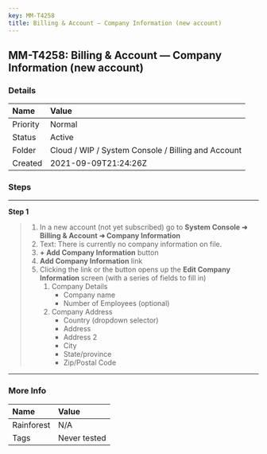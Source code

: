 ```yaml
---
key: MM-T4258
title: Billing & Account — Company Information (new account)
---
```


## MM-T4258: Billing & Account — Company Information (new account)

### Details

| Name     | Value                                              |
| :------- | :------------------------------------------------- |
| Priority | Normal                                             |
| Status   | Active                                             |
| Folder   | Cloud / WIP / System Console / Billing and Account |
| Created  | 2021-09-09T21:24:26Z                               |

### Steps

<hr/>

**Step 1**

> <article><ol><li>In a new account (not yet subscribed) go to <strong>System Console ➜ Billing &amp; Account ➜ Company Information</strong></li><li>Text: There is currently no company information on file.</li><li><strong>+ Add Company Information</strong> button</li><li><strong>Add Company Information</strong> link</li><li>Clicking the link or the button opens up the <strong>Edit Company Information </strong>screen (with a series of fields to fill in)<ol><li>Company Details<ul><li>Company name</li><li>Number of Employees (optional)</li></ul></li><li>Company Address<ul><li>Country (dropdown selector)</li><li>Address</li><li>Address 2</li><li>City</li><li>State/province</li><li>Zip/Postal Code</li></ul></li></ol></li></ol></article>

<hr/>

### More Info

| Name       | Value        |
| :--------- | :----------- |
| Rainforest | N/A          |
| Tags       | Never tested |
